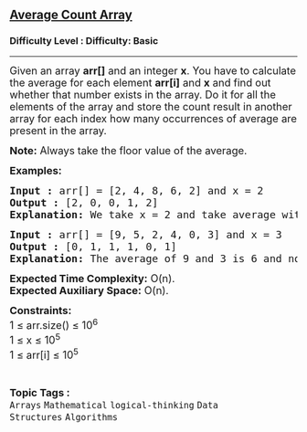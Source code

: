 <h2><a href="https://www.geeksforgeeks.org/problems/average-count-array2215/1?page=1&difficulty=Basic&status=unsolved,attempted&sortBy=accuracy">Average Count Array</a></h2><h3>Difficulty Level : Difficulty: Basic</h3><hr><div class="problems_problem_content__Xm_eO"><p><span style="font-size: 18px;">Given an array <strong>arr[]</strong> and an integer <strong>x</strong>. You have to calculate the average for each element <strong>arr[i]</strong> and <strong>x</strong> and find out whether that number exists in the array. Do it for all the elements of the array and store the count result in another array for each index how many occurrences of average are present in the array.</span></p>
<p><span style="font-size: 18px;"><strong>Note:</strong> Always take the floor value of the average.</span></p>
<p><span style="font-size: 18px;"><strong>Examples:</strong></span></p>
<pre><span style="font-size: 18px;"><strong>Input :</strong> arr[] = [2, 4, 8, 6, 2] and x = 2
<strong>Output :</strong> [2, 0, 0, 1, 2]
<strong>Explanation:</strong> We take x = 2 and take average with arr[0] whch is equal to 2. We found 2 resides in array at two positions (1st and 5th element) thus storing 2 in another array at 0th index. Similarly do for all elements and store the count in second array.
</span></pre>
<pre><span style="font-size: 18px;"><strong>Input :</strong> arr[] = [9, 5, 2, 4, 0, 3] and x = 3 <strong>
Output :</strong> [0, 1, 1, 1, 0, 1] <br><strong>Explanation: </strong>The average of 9 and 3 is 6 and no occurence of 6 is present in array so 0. And so on. <br></span></pre>
<p><span style="font-size: 18px;"><strong>Expected Time Complexity:</strong> O(n).<br><strong>Expected Auxiliary Space:</strong> O(n).</span></p>
<p><span style="font-size: 18px;"><strong>Constraints:</strong></span><br><span style="font-size: 18px;">1 ≤ arr.size() ≤ 10<sup>6</sup></span><br><span style="font-size: 18px;">1 ≤ x ≤ 10<sup>5</sup></span><br><span style="font-size: 18px;">1 ≤ arr[i] ≤ 10<sup>5</sup></span></p></div><br><p><span style=font-size:18px><strong>Topic Tags : </strong><br><code>Arrays</code>&nbsp;<code>Mathematical</code>&nbsp;<code>logical-thinking</code>&nbsp;<code>Data Structures</code>&nbsp;<code>Algorithms</code>&nbsp;